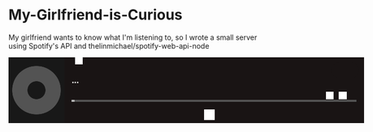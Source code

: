 # My-Girlfriend-is-Curious
My girlfriend wants to know what I'm listening to, so I wrote a small server using Spotify's API and thelinmichael/spotify-web-api-node

<style>
img {
    background-color: #fff0;
}
</style>

<spotify style="position: fixed;">
    <div class = "spotifyPlayer" style="position: relative; display: flex; flex-direction: row; width: 100vw; max-width: 700px; min-width: 320px; font-family: 'Helvetica Neue', sans-serif; background-color: #191414;text-overflow: ellipsis;white-space: nowrap;overflow: hidden; ">
        <a href="https://open.spotify.com/user/goofyshnoofy" style="color: white; font-weight: bold; text-decoration: none"><div class = "spotifyStatusIndicator" style="position: absolute; right: min(1.5vmin,10px); top: min(1.5vmin,10px); background-color: #191414;text-align: center; padding: min(.7vmin,7px) min(1vmin,7px); font-size: clamp(10px, 1.5vw, 12px); min-width: 40px;max-width: 80px; border-radius: 10000px;" onMouseOver="this.style.backgroundColor='#191414'" onMouseOut="this.style.backgroundColor='#191414'">&nbsp;</div></a>
        <div class = "playerImgContainer" style="height: 130px;">
            <img class = "trackImg" src = "https://raw.githubusercontent.com/nickesc/My-Girlfriend-is-Curious/main/img/missingAlbum.png" alt = "albumArt" style="height:130px;object-fit: cover">
        </div>
        <div class = 'playerControlsContainer' style=" display: flex; flex-direction: column; width: 100%">
            <div class = "trackInfoContainer" style="display: flex; flex-direction: column; height:65%; max-width: 100%; justify-content:center; padding-left: 2.5%;padding-right: 2.5%">
                <div class = "device" style="color: #535353; font-size: clamp(8px,1.5vw,15px);display: flex;align-items: center;"><div class = "deviceName">&nbsp;</div> <img class = "deviceImg" src = "https://raw.githubusercontent.com/nickesc/My-Girlfriend-is-Curious/main/img/blank.png" alt="deviceImage" style="padding-left:3px;height:2ex;color: #535353"></div>
                <div class = "playerMiddle" style="display: flex; flex-direction: row; align-items: baseline; justify-content: left; width: 100%; margin: .3vh 0">
                    <a href = "" class = "trackName" style="text-decoration:none;font-size:clamp(8px,2vw,17px);text-overflow: clip;white-space: nowrap;overflow: hidden;width: fit-content;max-width:23ch;color: white; font-weight: bold;">...</a>
                    <div class = "trackBreak" style="font-size: clamp(8px,2vw,20px); color: #B3B3B3; padding: 0 5px">&nbsp;</div>
                    <a href = "" class = "trackContext" style="text-decoration:none; text-overflow: clip;white-space: nowrap;overflow: hidden;width: fit-content;max-width:47%;color: #B3B3B3; font-weight: normal;font-size: clamp(7px,1.5vw,15px)">&nbsp;</a>
                </div>
                <div style="display: flex; justify-content: space-between">
                    <a class = "trackArtist" style="font-size:clamp(8px,1.5vw,15px);color: #B3B3B3; font-weight: normal; text-decoration: none" href="">&nbsp;</a>
                    <div style="display: flex; flex-direction: row; justify-content: center; font-size: 15px" >
                        <img class = "shuffleImg" src = "https://raw.githubusercontent.com/nickesc/My-Girlfriend-is-Curious/main/img/blank.png" alt="shuffleImage" style="padding-left:1vw;height:2ex;">
                        <img class = "repeatImg" src = "https://raw.githubusercontent.com/nickesc/My-Girlfriend-is-Curious/main/img/blank.png" alt="repeatImage" style="padding-left:1vw;padding-right:1vw;height:2ex;">
                        <div class = "volumeLevel" style="margin:0 3px;height:1.8ex;background-color: #191414; width: .5vw; max-width: 4px; min-width: 3px;display: flex;justify-content: flex-end;flex-direction: column;"><div class="volumeFill" style="background-color: #B3B3B3; height:0%"></div></div>
                    </div>
                </div>
            </div>
            <div class="playerProgressContainer" style="height:10%; display: flex; flex-direction: row">
                <div style="width: 95%; height:30%; background-color: #535353; margin-left: auto; margin-right: auto"><div class = "innerProgress" style="width: 1%; height: 100%; background-color: #B3B3B3;"></div></div>
            </div>
            <a class="onSpotifyContainer" style="font-size: 17px;text-decoration:none;height: 25%; background-color: #191414;text-align: center; color: white; font-weight: bold; display: flex;justify-content: center;align-items: center;" onMouseOver="this.style.backgroundColor='#191414'" onMouseOut="this.style.backgroundColor='#191414'">
                <img src="https://raw.githubusercontent.com/nickesc/My-Girlfriend-is-Curious/main/img/Spotify_Icon_RGB_White.png" style="min-height: 21px; height: 1em; padding-right: 2.5%" alt="Spotify Logo"><div class="listenOnText">&nbsp;</div>
            </a>
        </div>
    </div>
<script>
    const mediaQuery = window.matchMedia('(min-width: 760px)');
    let spotify = document.getElementsByTagName("spotify")[0];
    let trackImg = document.getElementsByClassName("trackImg")[0];
    let trackImgContainer = document.getElementsByClassName("playerImgContainer")[0];
    let listenOnContainer = document.getElementsByClassName("onSpotifyContainer")[0];
    function handleChange(e) {
        if (mediaQuery.matches) {
            spotify.style.right = "5%";
            spotify.style.bottom = "5%";
            trackImg.style.height = "130px";
            trackImgContainer.style.maxHeight = "130px";
            listenOnContainer.style.fontSize = "17px";
        }else {
            spotify.style.right = "0px";
            spotify.style.bottom = "0px";
            trackImg.style.height = "93px";
            trackImgContainer.style.maxHeight = "93px";
            listenOnContainer.style.fontSize = "13px";
        }
    }
    mediaQuery.addListener(handleChange);
    handleChange(mediaQuery);
    let x = 0;
    let currentSongUrl = "https://raw.githubusercontent.com/nickesc/My-Girlfriend-is-Curious/main/demoSong.json";
    function setSong(){
                if(x===0){
                    currentSongUrl = "https://raw.githubusercontent.com/nickesc/My-Girlfriend-is-Curious/main/demoSong.json"
                } else if(x===1){
                    currentSongUrl = "https://raw.githubusercontent.com/nickesc/My-Girlfriend-is-Curious/main/demoPodcast.json"
                } else if(x===2){
                    currentSongUrl = "https://raw.githubusercontent.com/nickesc/My-Girlfriend-is-Curious/main/demoOffline.json"
                }
                x++;
                fetch(currentSongUrl)
                .then (data => {return data.json()})
                .then (res => {
                    console.log(res);
                    let onlineStatus = document.getElementsByClassName("spotifyStatusIndicator")[0];
                    let listenOn = document.getElementsByClassName("onSpotifyContainer")[0];
                    let listenOnText = document.getElementsByClassName("listenOnText")[0];
                    let trackName = document.getElementsByClassName("trackName")[0];
                    let volBack = document.getElementsByClassName("volumeLevel")[0];
                    let trackContext = document.getElementsByClassName("trackContext")[0];
                    let trackBreak = document.getElementsByClassName("trackBreak")[0];
                    let deviceImg = document.getElementsByClassName("deviceImg")[0];
                    let deviceName = document.getElementsByClassName("deviceName")[0];
                    let artistName = document.getElementsByClassName("trackArtist")[0];
                    let progress = document.getElementsByClassName("innerProgress")[0];
                    let vol = document.getElementsByClassName("volumeFill")[0];
                    let shuffle = document.getElementsByClassName("shuffleImg")[0];
                    let repeat = document.getElementsByClassName("repeatImg")[0];
                    if(!res.playing) {
                        onlineStatus.innerHTML = "Offline";
                        onlineStatus.style.backgroundColor = "#d01616";
                        onlineStatus.onmouseover=function (){this.style.backgroundColor="#a21111"};
                        onlineStatus.onmouseout=function (){this.style.backgroundColor="#d01616"};
                        listenOnText.innerHTML = "Unable to connect";
                        trackName.innerHTML = "no track available";
                        trackName.removeAttribute("href");
                        trackContext.style.display = "none";
                        trackBreak.style.display = "none";
                        artistName.style.display = "none";
                        deviceName.style.display = "none";
                        deviceImg.style.display = "none";
                        shuffle.style.display = "none";
                        volBack.style.display = "none";
                        repeat.style.display = "none";
                        progress.style.width="1%";
                        listenOnContainer.style.backgroundColor = "#191414";
                        listenOnContainer.onmouseover=function (){this.style.backgroundColor="#191414"};
                        listenOnContainer.onmouseout=function (){this.style.backgroundColor="#191414"};
                        trackImg.src = "https://raw.githubusercontent.com/nickesc/My-Girlfriend-is-Curious/main/img/missingAlbum.png";
                    } else{
                        artistName.style.display = "inline";
                        deviceName.style.display = "inline";
                        deviceImg.style.display = "inline";
                        shuffle.style.display = "inline";
                        volBack.style.display = "inline";
                        repeat.style.display = "inline";
                        volBack.style.backgroundColor = "#535353";
                        onlineStatus.innerHTML = "Online";
                        onlineStatus.style.backgroundColor = "#2E77D0";
                        onlineStatus.onmouseover=function (){this.style.backgroundColor="#235fa9"};
                        onlineStatus.onmouseout=function (){this.style.backgroundColor="#2E77D0"};
                        listenOn.style.backgroundColor = "#1DB954";
                        listenOnContainer.href = res.track.url;
                        listenOnText.innerHTML = "Listen on Spotify";
                        listenOnContainer.onmouseover=function (){this.style.backgroundColor="#169d46"};
                        listenOnContainer.onmouseout=function (){this.style.backgroundColor="#1DB954"};
                        trackName.innerHTML=res.track.name;
                        trackName.href = res.track.url;
                        if(res.track.context) {
                            trackBreak.innerHTML="-";
                            trackContext.style.display = "inline";
                            trackBreak.style.display = "inline";
                            trackContext.innerHTML = res.track.context.name;
                            trackContext.href = res.track.context.url;
                        } else{
                            trackName.style.maxWidth = "80%";
                            trackContext.innerHTML="";
                            trackBreak.style.display = "none";
                            trackBreak.style.display = "none";
                        }
                        if(res.device.type==="Smartphone"){
                            deviceImg.src = "https://raw.githubusercontent.com/nickesc/My-Girlfriend-is-Curious/main/img/phoneIcon.png";
                        } else if(res.device.type==="Computer"){
                            deviceImg.src = "https://raw.githubusercontent.com/nickesc/My-Girlfriend-is-Curious/main/img/compIcon.png";
                        }
                        deviceName.textContent=res.device.name;
                        let artists="";
                        for(let i = 0; i<res.track.artists.names.length; i++){
                            if(i===0) {
                                artists = res.track.artists.names[i]
                            } else{
                                artists = artists+ ", " + res.track.artists.names[i]
                            }
                        }
                        artistName.innerHTML=artists;
                        artistName.href = res.track.artists.url;
                        progress.style.width = String(res.player.progress * 100) + "%";
                        trackImg.src = res.track.image;
                        vol.style.height = String(res.player.vol)+"%";
                        if(res.player.shuffle === true) {
                            shuffle.src="https://raw.githubusercontent.com/nickesc/My-Girlfriend-is-Curious/main/img/shuffleOn.png";
                        } else{
                            shuffle.src="https://raw.githubusercontent.com/nickesc/My-Girlfriend-is-Curious/main/img/shuffleOff.png";
                        }
                        if(res.player.repeat === "off") {
                            repeat.src="https://raw.githubusercontent.com/nickesc/My-Girlfriend-is-Curious/main/img/repeatOff.png";
                        } else{
                            repeat.src="https://raw.githubusercontent.com/nickesc/My-Girlfriend-is-Curious/main/img/repeatOn.png";
                        }
                    }
                    setTimeout(setSong, 10000);
                })
    }
    setSong();
</script>
</spotify>

